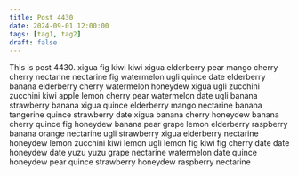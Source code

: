 ```yaml
---
title: Post 4430
date: 2024-09-01 12:00:00
tags: [tag1, tag2]
draft: false
---
```

This is post 4430.
xigua
fig
kiwi
kiwi
xigua
elderberry
pear
mango
cherry
cherry
nectarine
nectarine
fig
watermelon
ugli
quince
date
elderberry
banana
elderberry
cherry
watermelon
honeydew
xigua
ugli
zucchini
zucchini
kiwi
apple
lemon
cherry
pear
watermelon
date
ugli
banana
strawberry
banana
xigua
quince
elderberry
mango
nectarine
banana
tangerine
quince
strawberry
date
xigua
banana
cherry
honeydew
banana
cherry
quince
fig
honeydew
banana
pear
grape
lemon
elderberry
raspberry
banana
orange
nectarine
ugli
strawberry
xigua
elderberry
nectarine
honeydew
lemon
zucchini
kiwi
lemon
ugli
lemon
fig
kiwi
fig
cherry
date
date
honeydew
date
yuzu
yuzu
grape
nectarine
watermelon
date
quince
honeydew
pear
quince
strawberry
honeydew
raspberry
nectarine
